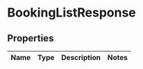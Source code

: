 
# BookingListResponse

## Properties
Name | Type | Description | Notes
------------ | ------------- | ------------- | -------------



